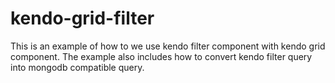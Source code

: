 # kendo-grid-filter
This is an example of how to we use kendo filter component with kendo grid component. The example also includes how to convert kendo filter query into mongodb compatible query.
